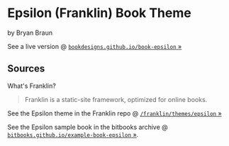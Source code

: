 # Epsilon (Franklin) Book Theme

by Bryan Braun


See a live version @ [`bookdesigns.github.io/book-epsilon` »](http://bookdesigns.github.io/book-epsilon)



## Sources

What's Franklin?

> Franklin is a static-site framework, optimized for online books.

See the Epsilon theme in the Franklin repo @ [`/franklin/themes/epsilon` »](https://github.com/bryanbraun/franklin/tree/master/source/themes/epsilon)

See the Epsilon sample book in the bitbooks archive @ [`bitbooks.github.io/example-book-epsilon` »](http://bitbooks.github.io/example-book-epsilon).


